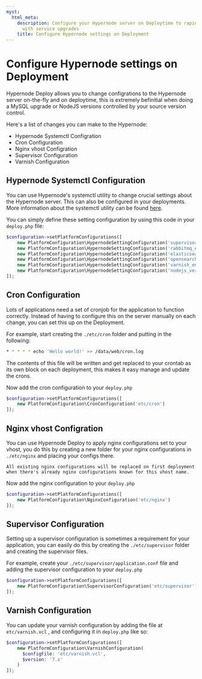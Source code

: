 ```yaml
---
myst:
  html_meta:
    description: Configure your Hypernode server on Deploytime to rapidly test upgrades
      with service upgrades
    title: Configure Hypernode settings on Deployment
---
```


# Configure Hypernode settings on Deployment

Hypernode Deploy allows you to change configrations to the Hypernode server on-the-fly and on deploytime, this is extremely befinitial when doing a MySQL upgrade or NodeJS versions controlled by your source version control.

Here's a list of changes you can make to the Hypernode:

- Hypernode Systemctl Configration
- Cron Configuration
- Nginx vhost Configration
- Supervisor Configuration
- Varnish Configuration

## Hypernode Systemctl Configuration

You can use Hypernode's systemctl utility to change crucial settings about the Hypernode server. This can also be configured in your deployments. More information about the systemctl utility can be found [here](../../hypernode-platform/tools/how-to-use-the-hypernode-systemctl-cli-tool.md).

You can simply define these setting configuration by using this code in your `deploy.php` file:

```php
$configuration->setPlatformConfigurations([
    new PlatformConfiguration\HypernodeSettingConfiguration('supervisor_enabled', 'True'),
    new PlatformConfiguration\HypernodeSettingConfiguration('rabbitmq_enabled', 'True'),
    new PlatformConfiguration\HypernodeSettingConfiguration('elasticsearch_enabled', 'False'),
    new PlatformConfiguration\HypernodeSettingConfiguration('opensearch_enabled', 'True'),
    new PlatformConfiguration\HypernodeSettingConfiguration('varnish_enabled', 'True'),
    new PlatformConfiguration\HypernodeSettingConfiguration('nodejs_version', '20'),
]);
```

## Cron Configuration

Lots of applications need a set of cronjob for the application to function correctly. Instead of having to configure this on the server manually on each change, you can set this up on the Deployment.

For example, start creating the `./etc/cron` folder and putting in the following:

```bash
* * * * * echo 'Hello world!' >> /data/web/cron.log
```

The contents of this file will be written and get replaced to your crontab as its own block on each deployment, this makes it easy manage and update the crons.

Now add the cron configuration to your `deploy.php`

```php
$configuration->setPlatformConfigurations([
    new PlatformConfiguration\CronConfiguration('etc/cron')
]);
```

## Nginx vhost Configration

You can use Hypernode Deploy to apply nginx configurations set to your vhost, you do this by creating a new folder for your nginx configurations in `./etc/nginx` and placing your configs there.

```{note}
All existing nginx configurations will be replaced on first deployment when there's already nginx configurations known for this vhost name.
```

Now add the nginx configuration to your `deploy.php`

```php
$configuration->setPlatformConfigurations([
    new PlatformConfiguration\NginxConfiguration('etc/nginx')
]);
```

## Supervisor Configuration

Setting up a supervisor configuration is sometimes a requirement for your application, you can easily do this by creating the `./etc/supervisor` folder and creating the supervisor files.

For example, create your `./etc/supervisor/application.conf` file and adding the supervisor configuration to your `deploy.php`

```php
$configuration->setPlatformConfigurations([
    new PlatformConfiguration\SupervisorConfiguration('etc/supervisor')
]);
```

## Varnish Configuration

You can update your varnish configuration by adding the file at `etc/varnish.vcl` , and configuring it in `deploy.php` like so:

```php
$configuration->setPlatformConfigurations([
    new PlatformConfiguration\VarnishConfiguration(
      $configFile: 'etc/varnish.vcl',
      $version: '7.x'
    )
]);
```
